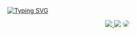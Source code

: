 [![Typing SVG](https://readme-typing-svg.demolab.com?font=Fira+Code&weight=900&pause=1000&color=F2F709&width=435&lines=Ola+Me+chamo+Gabriel+Piovesani)](https://git.io/typing-svg)


<div align="center"> 
<a href="https://www.instagram.com/gabrielpiovesani/" target="_blank"><img src="https://img.shields.io/badge/-Instagram-%23E4405F?style=for-the-badge&logo=instagram&logoColor=white"</a>
<a href = "mailto:gabrie.piovesani@gmail.com"> <img src="https://img.shields.io/badge/-Gmail-%23333?style=for-the-badge&logo=gmail&logoColor=white" target="_blank"></a>
<a href="https://www.linkedin.com/in/gabrielpiovesani/" target="_blank"><img src="https://img.shields.io/badge/-LinkedIn-%230077B5?style=for-the-badge&logo=linkedin&logoColor=white" style="border-radius: 30px" target="_blank"></a> 
 </div>
